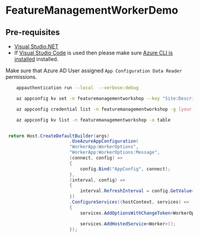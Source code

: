 ﻿# FeatureManagementWorkerDemo

## Pre-requisites

- [Visual Studio.NET](https://visualstudio.microsoft.com/downloads/)
- If [Visual Studio Code](https://code.visualstudio.com/) is used then please make sure [Azure CLI is installed](https://docs.microsoft.com/en-us/cli/azure/install-azure-cli?view=azure-cli-latest) installed.



Make sure that Azure AD User assigned `App Configuration Data Reader` permissions.

```bash
    appauthentication run --local  --verbose:debug
```

```bash
    az appconfig kv set -n featuremanagementworkshop --key "Site:Description" --label Site2 --value "Reviews of the best sunglasses online"

    az appconfig credential list -n featuremanagementworkshop -g [your-resource-group] -o json

    az appconfig kv list -n featuremanagementworkshop -o table

```

```csharp

 return Host.CreateDefaultBuilder(args)
                        .UseAzureAppConfiguration(
                        "WorkerApp:WorkerOptions",
                        "WorkerApp:WorkerOptions:Message",
                        (connect, config) =>
                        {
                            config.Bind("AppConfig", connect);
                        },
                        (interval, config) =>
                        {
                            interval.RefreshInterval = config.GetValue<TimeSpan>("AppConfig:RefreshInterval");
                        })
                        .ConfigureServices((hostContext, services) =>
                        {
                            services.AddOptionsWithChangeToken<WorkerOptions>("WorkerApp:WorkerOptions", configureAction: (o) => { });

                            services.AddHostedService<Worker>();
                        });
```
